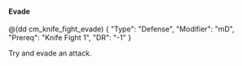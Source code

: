 #### Evade

@(dd cm_knife_fight_evade)
{ "Type": "Defense",
	"Modifier": "mD",
	"Prereq": "Knife Fight 1",
	"DR": "-1"
}

Try and evade an attack.
